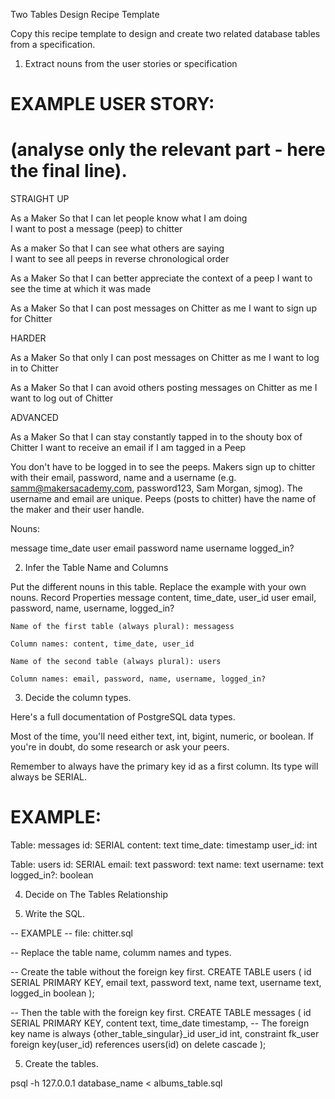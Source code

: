 Two Tables Design Recipe Template

Copy this recipe template to design and create two related database tables from a specification.
1. Extract nouns from the user stories or specification

# EXAMPLE USER STORY:
# (analyse only the relevant part - here the final line).

STRAIGHT UP

As a Maker
So that I can let people know what I am doing  
I want to post a message (peep) to chitter

As a maker
So that I can see what others are saying  
I want to see all peeps in reverse chronological order

As a Maker
So that I can better appreciate the context of a peep
I want to see the time at which it was made

As a Maker
So that I can post messages on Chitter as me
I want to sign up for Chitter

HARDER

As a Maker
So that only I can post messages on Chitter as me
I want to log in to Chitter

As a Maker
So that I can avoid others posting messages on Chitter as me
I want to log out of Chitter

ADVANCED

As a Maker
So that I can stay constantly tapped in to the shouty box of Chitter
I want to receive an email if I am tagged in a Peep

You don't have to be logged in to see the peeps.
Makers sign up to chitter with their email, password, name and a username (e.g. samm@makersacademy.com, password123, Sam Morgan, sjmog).
The username and email are unique.
Peeps (posts to chitter) have the name of the maker and their user handle.

Nouns:

message time_date user email password name username logged_in?

2. Infer the Table Name and Columns

Put the different nouns in this table. Replace the example with your own nouns.
Record 	    Properties
message     content, time_date, user_id
user        email, password, name, username, logged_in?

    Name of the first table (always plural): messagess

    Column names: content, time_date, user_id

    Name of the second table (always plural): users

    Column names: email, password, name, username, logged_in?

3. Decide the column types.

Here's a full documentation of PostgreSQL data types.

Most of the time, you'll need either text, int, bigint, numeric, or boolean. If you're in doubt, do some research or ask your peers.

Remember to always have the primary key id as a first column. Its type will always be SERIAL.

# EXAMPLE:

Table: messages
id: SERIAL
content: text
time_date: timestamp
user_id: int

Table: users
id: SERIAL
email: text
password: text
name: text
username: text
logged_in?: boolean

4. Decide on The Tables Relationship


4. Write the SQL.

-- EXAMPLE
-- file: chitter.sql

-- Replace the table name, columm names and types.

-- Create the table without the foreign key first.
CREATE TABLE users (
  id SERIAL PRIMARY KEY,
  email text,
  password text,
  name text,
  username text,
  logged_in boolean
);

-- Then the table with the foreign key first.
CREATE TABLE messages (
  id SERIAL PRIMARY KEY,
  content text,
  time_date timestamp,
-- The foreign key name is always {other_table_singular}_id
  user_id int,
  constraint fk_user foreign key(user_id)
    references users(id)
    on delete cascade
);

5. Create the tables.

psql -h 127.0.0.1 database_name < albums_table.sql